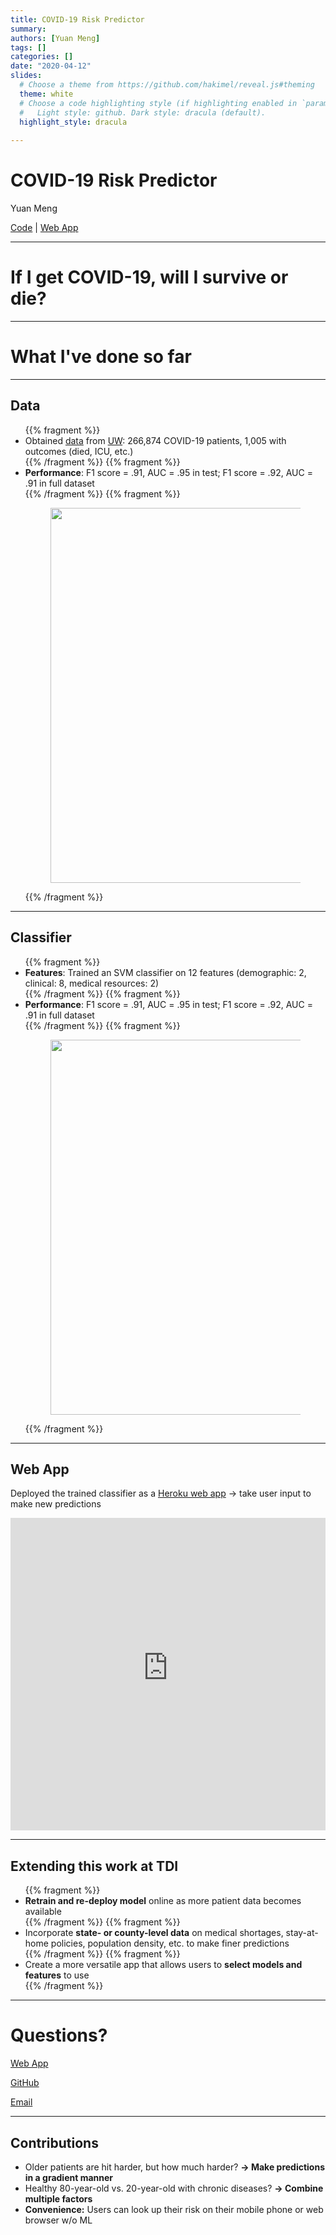 ```yaml
---
title: COVID-19 Risk Predictor
summary: 
authors: [Yuan Meng]
tags: []
categories: []
date: "2020-04-12"
slides:
  # Choose a theme from https://github.com/hakimel/reveal.js#theming
  theme: white
  # Choose a code highlighting style (if highlighting enabled in `params.toml`)
  #   Light style: github. Dark style: dracula (default).
  highlight_style: dracula
   
---
```


# COVID-19 Risk Predictor

Yuan Meng

[Code](https://github.com/Yuan-Meng/COVID-19) | [Web App](https://covid19-risk.herokuapp.com/)

---

# If I get COVID-19, will I survive or die? 

---

# What I've done so far

---

## Data

<ul>
{{% fragment %}}<li>Obtained <a href="https://github.com/beoutbreakprepared/nCoV2019/tree/master/latest_data">data</a> from <a href="https://github.com/beoutbreakprepared/nCoV2019">UW</a>: 266,874 COVID-19 patients, 1,005 with outcomes (died, ICU, etc.)</li>{{% /fragment %}} 
{{% fragment %}}<li><b>Performance</b>: F1 score = .91, AUC = .95 in test; F1 score = .92, AUC = .91 in full dataset</li>{{% /fragment %}}
{{% fragment %}}<figure><img src="/img/viz.png" align=center width="600" hspace="-10" /></figure>{{% /fragment %}}
</ul>

---

## Classifier

<ul>
{{% fragment %}}<li><b>Features</b>: Trained an SVM classifier on 12 features (demographic: 2, clinical: 8, medical resources: 2)</li>{{% /fragment %}} 
{{% fragment %}}<li><b>Performance</b>: F1 score = .91, AUC = .95 in test; F1 score = .92, AUC = .91 in full dataset</li>{{% /fragment %}}
{{% fragment %}}<figure><img src="/img/eval.png" align=center width="600" hspace="-10" /></figure>{{% /fragment %}}
</ul>

---

## Web App

Deployed the trained classifier as a [Heroku web app](https://covid19-risk.herokuapp.com) → take user input to make new predictions

<iframe frameborder="0" width="100%" height="500pt" src="https://covid19-risk.herokuapp.com/"></iframe>

---

## Extending this work at TDI

<ul>
{{% fragment %}}<li><b>Retrain and re-deploy model</b> online as more patient data becomes available</li>{{% /fragment %}}
{{% fragment %}}<li>Incorporate <b>state- or county-level data</b> on medical shortages, stay-at-home policies, population density, etc. to make finer predictions </li>{{% /fragment %}}
{{% fragment %}}<li>Create a more versatile app that allows users to <b>select models and features</b> to use</li>{{% /fragment %}}
</ul>

---

# Questions?

[Web App](https://covid19-risk.herokuapp.com/)

[GitHub](https://github.com/Yuan-Meng/COVID-19)

<a href="mailto:yuan_meng@berkeley.edu">Email</a>

---

## Contributions

- Older patients are hit harder, but how much harder? **→ Make predictions in a gradient manner** 
- Healthy 80-year-old vs. 20-year-old with chronic diseases? **→ Combine multiple factors**
- **Convenience:** Users can look up their risk on their mobile phone or web browser w/o ML

